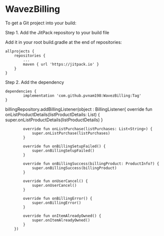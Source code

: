 # WavezBilling

To get a Git project into your build:

Step 1. Add the JitPack repository to your build file

Add it in your root build.gradle at the end of repositories:

	allprojects {
		repositories {
			...
			maven { url 'https://jitpack.io' }
		}
	}
  
Step 2. Add the dependency

	dependencies {
	        implementation 'com.github.pvnam198:WavezBilling:Tag'
	}


billingRepository.addBillingListener(object : BillingListener{
            override fun onListProductDetails(listProductDetails: List<ProductInfo>) {
                super.onListProductDetails(listProductDetails)
            }

            override fun onListPurchase(listPurchases: List<String>) {
                super.onListPurchase(listPurchases)
            }

            override fun onBillingSetupFailed() {
                super.onBillingSetupFailed()
            }

            override fun onBillingSuccess(billingProduct: ProductInfo?) {
                super.onBillingSuccess(billingProduct)
            }

            override fun onUserCancel() {
                super.onUserCancel()
            }

            override fun onBillingError() {
                super.onBillingError()
            }

            override fun onItemAlreadyOwned() {
                super.onItemAlreadyOwned()
            }
        })
